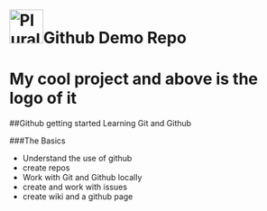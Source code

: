 # <a href='alexmarrero.tech'><img src="https://images-na.ssl-images-amazon.com/images/I/51-Hci2bYjL.png" height='60' alt="Pluralsight Logo"  /><a/>Github Demo Repo
# My cool project and above is the logo of it

##Github getting started
Learning Git and Github

###The Basics
- Understand the use of github
- create repos
- Work with Git and Github locally
- create and work with issues
- create wiki and a github page

